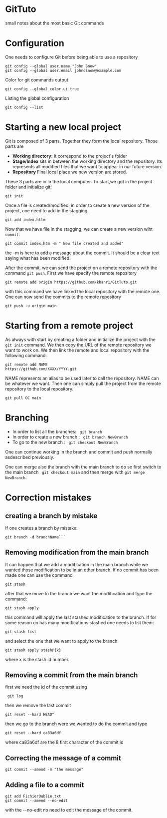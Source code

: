 # GitTuto
small notes about the most basic Git commands


# Configuration

One needs to configure Git before being able to use a repository
```
git config --global user.name "John Snow"
git config --global user.email johndsnow@example.com
```
Color for git commands output

```
git config --global color.ui true
```
Listing the global configuration

```
git config --list
```

# Starting a new  local project



Git is composed of 3 parts. Together they form the local repository. Those parts are

* **Working directory:** It correspond to the project's folder
* **Stage/Index** sits in between the working directory and the repository. Its represents all modified files that we want to appear in our future version.
* **Repository** Final local place we new version are stored.


These 3 parts are in in the local computer. To start,we got in the project folder and initialize git:
```
git init
```

Once a file is created/modified, in order to create a new version of the project, one need to add in the stagging. 

```
git add index.htlm
```

Now that we have file in the stagging, we can create a new version wiht `commit`:

```
git commit index.htm -m " New file created and added"
```

the -m is here to add a message about the commit. It should be a clear text saying what has been modified.

After the commit, we can send the project on a remote repository with the command ```git push```. First we have specify the remote repository

```
git remote add origin https://github.com/khanr1/GitTuto.git
```

with this command we have linked the local repository with the remote one. One can now send the commits to the remote repository

```
git push -u origin main
```
# Starting from a remote project

As always with start by creating a folder and initialize the project with the ```git init``` command. We then copy the URL of the remote repository we want to work on.  We then link the remote and local repository with the following command:

```
git remote add NAME
https://github.com/XXXX/YYYY.git
```

NAME represents an alias to be used later to call the repository. NAME can be whatever we want. Then one can simply pull the project from the remote repository to the local repository.

```
git pull OC main
```

# Branching

* In order to list all the branches: ``` git branch```
* In order to create a new branch : ``` git branch NewBranch```
* To go to the new branch : ``` git checkout NewBranch```

One can continue working in the branch and commit and push normally asdescribed previously.

One can merge also the branch with the main branch to do so first  switch to the main branch ``` git checkout main``` and then merge with ```git merge NewBranch```.

# Correction mistakes

## creating a branch by mistake

If one creates a branch by mistake:

```
git branch -d branchName```
```

## Removing modification from the main branch

It can happen that we add a modification in the main branch while we wanted those modification to be in an other branch. If no commit has been made one can use the command 

``` git stash ```

after that we move to the branch we want the modification and type the command:

``` 
git stash apply
```

this command will apply the last stashed modification to the branch. If for some reason on has many  modifications stashed one needs to list them:

``` 
git stash list
```

and  select the one that we want to apply to the branch

``` 
git stash apply stash@{x}
```

where x is the stash id number.

## Removing a commit from  the main branch

first we need the id of the commit using 

``` git log```

then we remove the last commit

``` 
git reset --hard HEAD^
```

then we go to the branch were we wanted to do the commit and type

```git reset --hard ca83a6df```

where ca83a6df are the 8 first character of the commit id 

## Correcting the message of a commit

```
git commit --amend -m "the message"
```
## Adding a file to a commit

```
git add FichierOublie.txt 
git commit --amend --no-edit
```

with the --no-edit no need to edit the message of the commit.

